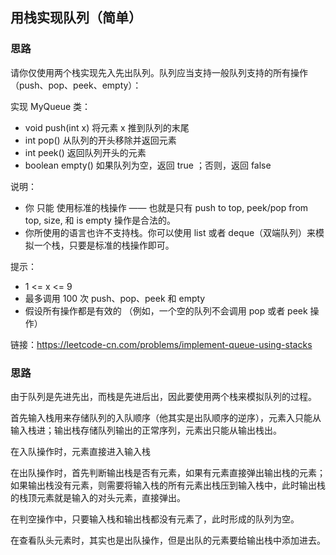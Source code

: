 ## 用栈实现队列（简单）

### 思路

请你仅使用两个栈实现先入先出队列。队列应当支持一般队列支持的所有操作（push、pop、peek、empty）：

实现 MyQueue 类：

* void push(int x) 将元素 x 推到队列的末尾
* int pop() 从队列的开头移除并返回元素
* int peek() 返回队列开头的元素
* boolean empty() 如果队列为空，返回 true ；否则，返回 false

说明：

* 你 只能 使用标准的栈操作 —— 也就是只有 push to top, peek/pop from top, size, 和 is empty 操作是合法的。
* 你所使用的语言也许不支持栈。你可以使用 list 或者 deque（双端队列）来模拟一个栈，只要是标准的栈操作即可。

提示：

* 1 <= x <= 9
* 最多调用 100 次 push、pop、peek 和 empty
* 假设所有操作都是有效的 （例如，一个空的队列不会调用 pop 或者 peek 操作）

链接：https://leetcode-cn.com/problems/implement-queue-using-stacks

### 思路

由于队列是先进先出，而栈是先进后出，因此要使用两个栈来模拟队列的过程。

首先输入栈用来存储队列的入队顺序（他其实是出队顺序的逆序），元素入只能从输入栈进；输出栈存储队列输出的正常序列，元素出只能从输出栈出。

在入队操作时，元素直接进入输入栈

在出队操作时，首先判断输出栈是否有元素，如果有元素直接弹出输出栈的元素；如果输出栈没有元素，则需要将输入栈的所有元素出栈压到输入栈中，此时输出栈的栈顶元素就是输入的对头元素，直接弹出。

在判空操作中，只要输入栈和输出栈都没有元素了，此时形成的队列为空。

在查看队头元素时，其实也是出队操作，但是出队的元素要给输出栈中添加进去。





